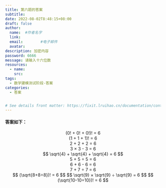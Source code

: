 ```yaml
---
title: 第六题的答案
subtitle:
date: 2022-08-02T8:48:15+08:00
draft: false
author:
  name:  #作者名字
  link:
  email:        #电子邮件
  avatar:
description: 加密内容
password: 6666
message: 请输入十六位数
resources:
  - name: 
    src: 
tags:
  - 数学建模测试阶段-答案
categories:
  - 答案


# See details front matter: https://fixit.lruihao.cn/documentation/content-management/introduction/#front-matter
---
```

#### 答案如下：
<center> (0! + 0! + 0!)! = 6  <center>
<center> (1 + 1 + 1)! = 6  <center>
<center> 2 + 2 + 2 = 6   <center> 
<center> 3 × 3 - 3 = 6    <center>
$$ \sqrt{4}  + \sqrt{4} + \sqrt{4} = 6 $$ 
<center> 5 + 5 ÷ 5 = 6  <center>
<center> 6 + 6 - 6 = 6   <center>
<center> 7 + 7 ÷ 7 = 6  <center>
$$ (\sqrt{8+8÷8})! = 6 $$ 
$$ \sqrt{9}  × \sqrt{9} ÷ \sqrt{9} = 6 $$ 
$$ (\sqrt{10-10÷10})! = 6 $$ 


<!--more-->
